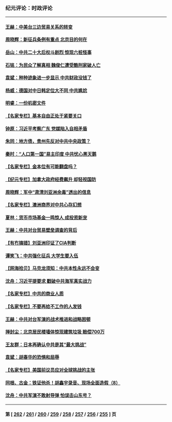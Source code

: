 ### 纪元评论：时政评论
---
#### [王赫：中美台三边贸易关系的转变](../../pages/nsc1025/n13973676.md) 
#### [周晓辉：新征兵条例有重点 北京目的何在](../../pages/nsc1025/n13973675.md) 
#### [岳山：中共二十大后权斗剧烈 惊现六桩怪事](../../pages/nsc1025/n13973599.md) 
#### [石铭：为民众了解真相 魏俊仁遭受酷刑家破人亡](../../pages/nsc1025/n13973508.md) 
#### [袁斌：种种迹象进一步显示 中共财政没钱了](../../pages/nsc1025/n13973475.md) 
#### [杨威：德国对中日韩定位大不同 中共尴尬](../../pages/nsc1025/n13973307.md) 
#### [明睿：一份机密文件](../../pages/nsc1025/n13973132.md) 
#### [【名家专栏】基本自由正处于紧要关口](../../pages/nsc1025/n13971242.md) 
#### [钟原：习近平考察广东 党媒陷入自相矛盾](../../pages/nsc1025/n13972499.md) 
#### [朱同：地方债，贵州先反对中共中央政策？](../../pages/nsc1025/n13972602.md) 
#### [秦时：“人口第一国”易主印度 中共忧心黑天鹅](../../pages/nsc1025/n13972442.md) 
#### [【名家专栏】金本位有可能翻盘吗？](../../pages/nsc1025/n13971975.md) 
#### [【纪元专栏】加拿大政府经费飙升 却轻视国防](../../pages/nsc1025/n13972308.md) 
#### [周晓辉：军中“肃清刘亚洲余毒”透出的信息](../../pages/nsc1025/n13972301.md) 
#### [【名家专栏】澳洲商界对中共心存幻想](../../pages/nsc1025/n13972056.md) 
#### [夏林：货币市场基金一鸣惊人 成投资新宠](../../pages/nsc1025/n13972267.md) 
#### [王赫：中共对台贸易壁垒调查的背后](../../pages/nsc1025/n13971973.md) 
#### [【有冇搞错】刘亚洲印证了CIA判断](../../pages/nsc1025/n13972196.md) 
#### [谭笑飞：中共强化征兵 大学生要入伍](../../pages/nsc1025/n13972100.md) 
#### [【网海拾贝】马克龙须知：中共本性永远不会变](../../pages/nsc1025/n13972057.md) 
#### [沈舟：习近平提要求 戳破中共海军真实战力](../../pages/nsc1025/n13971592.md) 
#### [【名家专栏】中共的商业人质](../../pages/nsc1025/n13969678.md) 
#### [【名家专栏】不要再给不工作的人发钱](../../pages/nsc1025/n13971306.md) 
#### [王赫：中共对台军演的战术推进和战略困顿](../../pages/nsc1025/n13970807.md) 
#### [掸封尘：北京居民楼墙体惊现建筑垃圾 赔偿700万](../../pages/nsc1025/n13970892.md) 
#### [王友群：日本再确认中共是其“最大挑战”](../../pages/nsc1025/n13970733.md) 
#### [袁斌：胡春华的恐惧和屈辱](../../pages/nsc1025/n13970722.md) 
#### [【名家专栏】美国前议员应对全球挑战的主张](../../pages/nsc1025/n13969749.md) 
#### [同根、古金：铁证他杀！胡鑫宇录音、现场全面造假（8）](../../pages/nsc1025/n13969685.md) 
#### [沈舟：中共军演不敢射导弹 怕误击山东号？](../../pages/nsc1025/n13970141.md) 

---
#### 第 [ [262](./262.md) / [261](./261.md) / [260](./260.md) / [259](./259.md) / [258](./258.md) / [257](./257.md) / [256](./256.md) / [255](./255.md) ] 页
